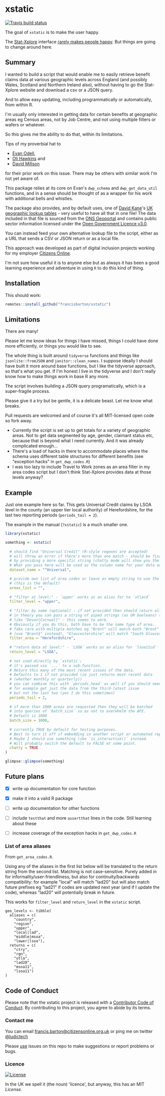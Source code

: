 
# xstatic

<!-- badges: start -->
[![Travis build status](https://travis-ci.org/francisbarton/xstatic.svg?branch=master)](https://travis-ci.org/francisbarton/xstatic)
<!-- badges: end -->

The goal of `xstatic` is to make the user happy.

The [Stat-Xplore](https://stat-xplore.dwp.gov.uk/) interface [rarely makes people happy](https://twitter.com/evanodell/status/1192022986125131778).
But things are going to change around here.

## Summary

I wanted to build a script that would enable me to easily retrieve benefit claims data at various geographic levels across England (and possibly Wales, Scotland and Northern Ireland also), without having to go the Stat-Xplore website and download a csv or a JSON query.

And to allow easy updating, including programmatically or automatically, from within R.

I'm usually only interested in getting data for certain benefits at geographic areas eg Census areas, not by Job Centre, and not using multiple filters or wafers or whatever.

So this gives me the ability to do that, within its limitations.

Tips of my proverbial hat to

* [Evan Odell](https://github.com/dr-uk/dwpstat),
* [Oli Hawkins](https://github.com/olihawkins/statxplorer) and
* [David Millson](https://github.com/davidmillson/stat-xplore-R)

for their prior work on this issue.
There may be others with similar work I'm not yet aware of.

This package relies at its core on Evan's `dwp_schema` and `dwp_get_data_util` functions, and in a sense should be thought of as a wrapper for his work with additional bells and whistles.

The package also provides, and by default uses, one of [David Kane](https://twitter.com/kanedr)'s [UK geographic lookup tables](https://github.com/drkane/geo-lookups/) - very useful to have all that in one file!
The data included in that file is sourced from the [ONS Geoportal](http://geoportal.statistics.gov.uk/) and contains public sector information licensed under the [Open Government Licence v3.0](https://www.nationalarchives.gov.uk/doc/open-government-licence/version/3/).

You can instead feed your own alternative lookup file to the script, either as a URL that sends a CSV or JSON return or as a local file.

This approach was developed as part of digital inclusion projects working for my employer [Citizens Online](https://www.citizensonline.org.uk).

I'm not sure how useful it is to anyone else but as always it has been a good learning experience and adventure in using `R` to do this kind of thing.

## Installation

This should work:

``` r
remotes::install_github("francisbarton/xstatic")

```

## Limitations

There are many!

Please let me know ideas for things I have missed,
things I could have done more efficiently, or
things you would like to see.

The whole thing is built around `tidyverse` functions and things like `jsonlite::fromJSON` and `janitor::clean_names`.
I suppose ideally I should have built it more around base functions, but I like the tidyverse approach,
so that's what you get.
If I'm honest I live in the tidyverse and I don't really know how to make things work in base R any more.

The script involves building a JSON query programatically, which is a super-fragile process.

Please give it a try but be gentle, it is a delicate beast.
Let me know what breaks.

Pull requests are welcomed and of course it's all MIT-licensed open code so fork away.

* Currently the script is set up to get totals for a variety of geographic areas.
Not to get data segmented by age, gender, claimant status etc, because that is beyond what I need currently.
And it was already complicated enough...
* There's a load of hacks in there to accommodate places where the schema uses different table structures for different benefits (see "exception hacks" in `get_dwp_codes.R`)
* I was too lazy to include Travel to Work zones as an area filter in my area codes script but I don't think Stat-Xplore provides data at those levels anyway?

## Example

Just one example here so far.
This gets Universal Credit claims by LSOA level in the county (an upper tier local authority) of Herefordshire,
for the last two reporting periods (`periods_tail = 2`).

The example in the manual (`?xstatic`) is a much smaller one.

``` r
library(xstatic)

something <- xstatic(
  
  # should find "Universal Credit" (R-style regexes are accepted)
  # will throw an error if there's more than one match - should be fixable
  # by providing a more specific string (chatty mode will show you the options)
  # What you pass here will be used as the column name for your data output (but it still has to match!)
  dataset_name = "^Universal",

  # provide own list of area codes or leave as empty string to use the built-in lookup table
  # (this is the default)
  areas_list = "", 
  
  # "filter at level:" - `upper` works as an alias for to `utlacd`
  filter_level = "upper", 
  
  # "filter by name (optional) - if not provided then should return all (neutralises filter_level) 
  # in theory you can pass a string of piped strings (as OR booleans) to this
  # like "Devon|Cornwall" - this seems to work.
  # Obviously if you do this, both have to be the same type of area.
  # Take care with multiple matches eg "Brent" will match both "Brent" and "Brentwood",
  # (use "Brent$" instead), "Gloucestershire" will match "South Gloucestershire" etc
  filter_area = "Herefordshire",
  
  # "return data at level:" - `LSOA` works as an alias for `lsoa11cd`
  return_level = "LSOA",
  
  # not used directly by `xstatic`;
  # it's passed via `...` to a sub-function.
  # Return this many of the most recent issues of the data.
  # Defaults to 1 if not provided (ie just returns most recent data
  # (whether monthly or quarterly))
  # you can combine this with `periods_head` as well if you should need to
  # for example get just the data from the third-latest issue
  # but not the last two (yes I do this sometimes)
  periods_tail = 2,
  
  # if more than 1000 areas are requested then they will be batched
  # into queries of `batch_size` so as not to overwhelm the API.
  # Default is 1000
  batch_size = 1000,
  
  # currently TRUE by default for testing purposes.
  # Best to turn it off if embedding in another script or automated report
  # Maybe I should use something like `is_interactive()` instead.
  # Will probably switch the default to FALSE at some point.
  chatty = TRUE
)

glimpse::glimpse(something)

```

## Future plans

* [x] write up documentation for core function
* [x] make it into a valid R package
* [ ] write up documentation for other functions
* [ ] include `testthat` and more `assertthat` lines in the code. Still learning about these
* [ ] increase coverage of the exception hacks in `get_dwp_codes.R`


### List of area aliases

From `get_area_codes.R`.

Using any of the aliases in the first list below will be translated to the return string from the second list.
Matching is not case-sensitive.
Purely added in for informality/user-friendliness, but also for continuity/backwards compatibility:
for example "local" will match "lad20" but will also match future prefixes eg "lad21" if codes are updated next year
(and if I update the code), whereas "lad20" will potentially break in future.

This works for `filter_level` and `return_level` in the `xstatic` script.

```{r}
geo_levels <- tibble(
  aliases = c(
    "country",
    "region",
    "upper",
    "local|lad",
    "middle|msoa",
    "lower|lsoa"),
  returns = c(
    "ctry",
    "rgn",
    "utla",
    "lad20",
    "msoa11",
    "lsoa11")
)

```

## Code of Conduct

Please note that the xstatic project is released with a [Contributor Code of Conduct](https://contributor-covenant.org/version/2/0/CODE_OF_CONDUCT.html). By contributing to this project, you agree to abide by its terms.

### Contact me

You can email francis.barton@citizensonline.org.uk or ping me on twitter [@ludictech](https://twitter.com/ludictech)

Please [use](https://trinkerrstuff.wordpress.com/2013/08/31/github-package-ideas-i-stole/) issues on this repo to make suggestions or report problems or bugs.

### Licence

[![License](http://img.shields.io/:license-mit-blue.svg?style=flat-square)](http://badges.mit-license.org)

In the UK we spell it (the noun) 'licence', but anyway, this has an MIT *License*.

